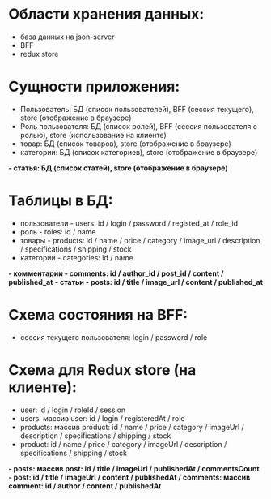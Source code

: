 # Области хранения данных:
- база данных на json-server
- BFF
- redux store


# Сущности приложения:
- Пользователь: БД (список пользователей), BFF (сессия текущего), store (отображение в браузере)
- Роль пользователя: БД (список ролей), BFF (сессия пользователя c ролью), store (использование на клиенте)
- товар: БД (список товаров), store (отображение в браузере)
- категории: БД (список категориев), store (отображение в браузере)

**- статья: БД (список статей), store (отображение в браузере)**


# Таблицы в БД:
- пользователи - users: id / login / password / registed_at / role_id
- роль - roles: id / name
- товары - products: id / name / price / category / image_url / description / specifications / shipping / stock
- категории - categories: id / name

<!-- - товары - products: id / title / image_url / price / category / quantity -->
**- комментарии - comments: id / author_id / post_id / content / published_at**
**- статьи - posts: id / title / image_url / content / published_at**


# Схема состояния на BFF:
- сессия текущего пользователя: login / password / role


# Схема для Redux store (на клиенте):
- user: id / login / roleId / session
- users: массив user: id / login / registeredAt / role
- products: массив product: id / name / price / category / imageUrl / description / specifications / shipping / stock
- product: id / name / price / category / imageUrl / description / specifications / shipping / stock
<!-- - categories: id / name -->

<!-- - products: массив product: id / title / imageUrl / price / category -->
<!-- - product: id / title / imageUrl / price / category / quantity -->
**- posts: массив post: id / title / imageUrl / publishedAt / commentsCount**
**- post: id / title / imageUrl / content / publishedAt / comments: массив comment: id / author / content / publishedAt**
